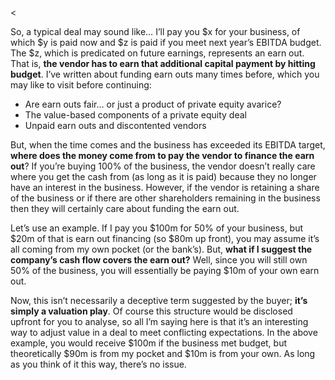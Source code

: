 <<p>So, a typical deal may sound like&#8230; I&#8217;ll pay you $x for your business, of which $y is paid now and $z is paid if you meet next year&#8217;s EBITDA budget. The $z, which is predicated on future earnings, represents an earn out. That is, <strong>the vendor has to earn that additional capital payment by hitting budget</strong>. I&#8217;ve written about funding earn outs many times before, which you may like to visit before continuing:</p><ul><li>Are earn outs fair… or just a product of private equity avarice?</li><li>The value-based components of a private equity deal</li><li>Unpaid earn outs and discontented vendors</li></ul><p>But, when the time comes and the business has exceeded its EBITDA target, <strong>where does the money come from to pay the vendor to finance the earn out</strong>? If you&#8217;re buying 100% of the business, the vendor doesn&#8217;t really care where you get the cash from (as long as it is paid) because they no longer have an interest in the business. However, if the vendor is retaining a share of the business or if there are other shareholders remaining in the business then they will certainly care about funding the earn out.</p><p>Let&#8217;s use an example. If I pay you $100m for 50% of your business, but $20m of that is earn out financing (so $80m up front), you may assume it&#8217;s all coming from my own pocket (or the bank&#8217;s). But, <strong>what if I suggest the company&#8217;s cash flow covers the earn out?</strong> Well, since you will still own 50% of the business, you will essentially be paying $10m of your own earn out.</p><p>Now, this isn&#8217;t necessarily a deceptive term suggested by the buyer; <strong>it&#8217;s simply a valuation play</strong>. Of course this structure would be disclosed upfront for you to analyse, so all I&#8217;m saying here is that it&#8217;s an interesting way to adjust value in a deal to meet conflicting expectations. In the above example, you would receive $100m if the business met budget, but theoretically $90m is from my pocket and $10m is from your own. As long as you think of it this way, there&#8217;s no issue.</p>
